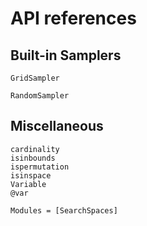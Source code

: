 # API references


## Built-in Samplers

```@docs
GridSampler
```

```@docs
RandomSampler
```

## Miscellaneous

```@docs
cardinality
isinbounds
ispermutation
isinspace
Variable
@var
```

```@autodocs
Modules = [SearchSpaces]
```
